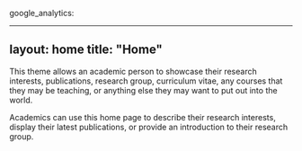 google_analytics: <!-- Global site tag (gtag.js) - Google Analytics -->
<script async src="https://www.googletagmanager.com/gtag/js?id=G-N09Z60DQWM"></script>
<script>
  window.dataLayer = window.dataLayer || [];
  function gtag(){dataLayer.push(arguments);}
  gtag('js', new Date());

  gtag('config', 'G-N09Z60DQWM');
</script>
---
layout: home
title: "Home"
---


This theme allows an academic person to showcase their research interests, publications, research group, curriculum vitae, any courses that they may be teaching, or anything else they may want to put out into the world.

Academics can use this home page to describe their research interests, display their latest publications, or provide an introduction to their research group.
